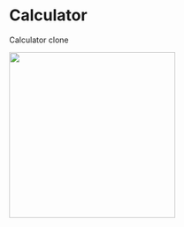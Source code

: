# Calculator
Calculator clone

<img src="https://user-images.githubusercontent.com/12962409/40718161-ac15b9be-642c-11e8-947a-a3f2322fc7fc.jpeg" width="300px"/>
